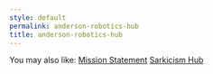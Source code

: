 ```yaml
---
style: default
permalink: anderson-robotics-hub
title: anderson-robotics-hub
---
```

You may also like:
[Mission Statement](http://scp-wiki.net/mission-statement)
[Sarkicism Hub](http://scp-wiki.net/sarkicism-hub)